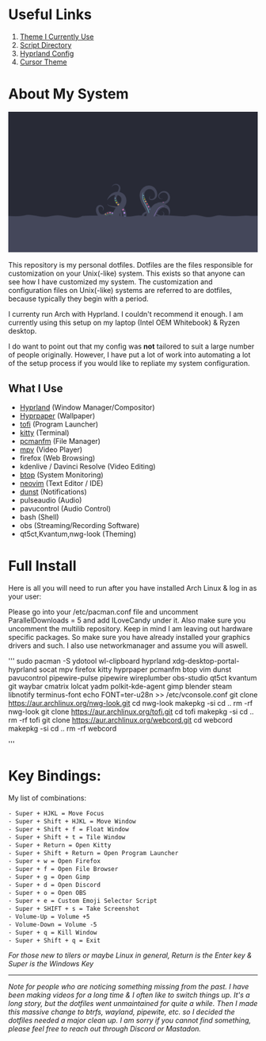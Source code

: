 # Useful Links
1. [Theme I Currently Use](https://draculatheme.com/)
2. [Script Directory](.local/bin)
3. [Hyprland Config](.config/hypr/hyprland.conf)
4. [Cursor Theme](https://www.gnome-look.org/p/1215613)

# About My System
![](.config/wallpaper.png)

This repository is my personal dotfiles. Dotfiles are the files responsible for customization on your Unix(-like) system. This exists so that anyone can see how I have customized my system. The customization and configuration files on Unix(-like) systems are referred to are dotfiles, because typically they begin with a period.

I currenty run Arch with Hyprland. I couldn't recommend it enough. I am currently using this setup on my laptop (Intel OEM Whitebook) & Ryzen desktop.

I do want to point out that my config was **not** tailored to suit a large number of people originally. However, I have put a lot of work into automating a lot of the setup process if you would like to repliate my system configuration.

## What I Use
- [Hyprland](https://github.com/baskerville/bspwm) (Window Manager/Compositor)
- [Hyprpaper](https://github.com/l3ib/nitrogen) (Wallpaper)
- [tofi](https://github.com/davatorium/rofi) (Program Launcher)
- [kitty](https://github.com/kovidgoyal/kitty) (Terminal)
- [pcmanfm](https://github.com/lxde/pcmanfm) (File Manager)
- [mpv](https://mpv.io/) (Video Player)
- firefox (Web Browsing)
- kdenlive / Davinci Resolve (Video Editing)
- [btop](https://github.com/aristocratos/btop) (System Monitoring)
- [neovim](https://github.com/neovim/neovim) (Text Editor / IDE)
- [dunst](https://github.com/dunst-project/dunst) (Notifications)
- pulseaudio (Audio)
- pavucontrol (Audio Control)
- bash (Shell)
- obs (Streaming/Recording Software)
- qt5ct,Kvantum,nwg-look (Theming)

# Full Install
Here is all you will need to run after you have installed Arch Linux & log in as your user:

Please go into your /etc/pacman.conf file and uncomment ParallelDownloads = 5 and add ILoveCandy under it. Also make sure you uncomment the multilib repository. Keep in mind I am leaving out hardware specific packages. So make sure you have already installed your graphics drivers and such. I also use networkmanager and assume you will aswell.

'''
sudo pacman -S ydotool wl-clipboard hyprland xdg-desktop-portal-hyprland socat mpv firefox kitty hyprpaper pcmanfm btop vim dunst pavucontrol pipewire-pulse pipewire wireplumber obs-studio qt5ct kvantum git waybar cmatrix lolcat yadm polkit-kde-agent gimp blender steam libnotify terminus-font
echo FONT=ter-u28n >> /etc/vconsole.conf
git clone https://aur.archlinux.org/nwg-look.git
cd nwg-look
makepkg -si
cd ..
rm -rf nwg-look
git clone https://aur.archlinux.org/tofi.git
cd tofi
makepkg -si
cd ..
rm -rf tofi
git clone https://aur.archlinux.org/webcord.git
cd webcord
makepkg -si
cd ..
rm -rf webcord

'''

# Key Bindings:

My list of combinations:

    - Super + HJKL = Move Focus
    - Super + Shift + HJKL = Move Window
    - Super + Shift + f = Float Window
    - Super + Shift + t = Tile Window
    - Super + Return = Open Kitty
    - Super + Shift + Return = Open Program Launcher
    - Super + w = Open Firefox
    - Super + f = Open File Browser
    - Super + g = Open Gimp
    - Super + d = Open Discord
    - Super + o = Open OBS
    - Super + e = Custom Emoji Selector Script 
    - Super + SHIFT + s = Take Screenshot
    - Volume-Up = Volume +5
    - Volume-Down = Volume -5
    - Super + q = Kill Window
    - Super + Shift + q = Exit

*For those new to tilers or maybe Linux in general, Return is the Enter key & Super is the Windows Key*

---

*Note for people who are noticing something missing from the past. I have been making videos for a long time & I often like to switch things up. It's a long story, but the dotfiles went unmaintained for quite a while. Then I made this massive change to btrfs, wayland, pipewite, etc. so I decided the dotfiles needed a major clean up. I am sorry if you cannot find something, please feel free to reach out through Discord or Mastadon.*
